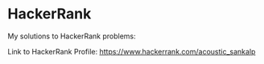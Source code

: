 # HackerRank
My solutions to HackerRank problems:

Link to HackerRank Profile: https://www.hackerrank.com/acoustic_sankalp
